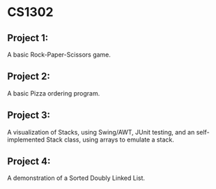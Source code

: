 # CS1302
## Project 1:
A basic Rock-Paper-Scissors game.
## Project 2:
A basic Pizza ordering program.
## Project 3:
A visualization of Stacks, using Swing/AWT, JUnit testing, and an self-implemented Stack class, using arrays to emulate a stack.
## Project 4:
A demonstration of a Sorted Doubly Linked List.